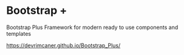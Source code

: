 # Bootstrap +
Bootstrap Plus Framework for modern ready to use components and templates

https://devrimcaner.github.io/Bootstrap_Plus/
